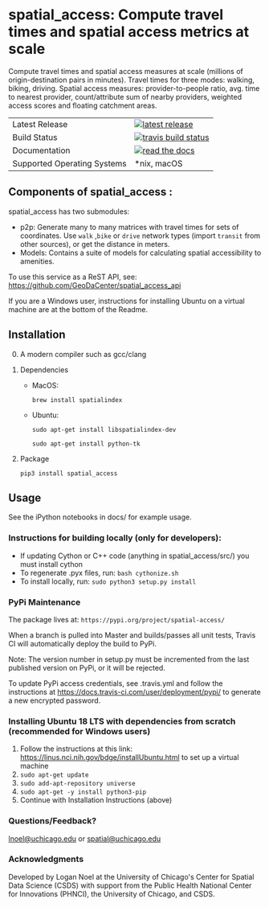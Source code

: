 

# spatial_access: Compute travel times and spatial access metrics at scale
Compute travel times and spatial access measures at scale (millions of origin-destination pairs in minutes). 
Travel times for three modes: walking, biking, driving. 
Spatial access measures: provider-to-people ratio, avg. time to nearest provider, count/attribute sum of nearby providers, weighted access scores and floating catchment areas.
<table>
<tr>
  <td>Latest Release</td>
  <td>
    <a href="https://pypi.org/project/spatial-access/">
    <img src="https://img.shields.io/pypi/v/spatial-access.svg" alt="latest release" />
    </a>
  </td>
</tr>    
<tr>
  <td>Build Status</td>
  <td>
    <a href="https://travis-ci.org/GeoDaCenter/spatial_access">
    <img src="https://travis-ci.org/GeoDaCenter/spatial_access.svg?branch=master" alt="travis build status" />
  </td>
</tr>

<tr>
  <td>Documentation</td>
  <td>
      <a href="https://readthedocs.org/projects/spatial-acccess">
    <img src="https://readthedocs.org/projects/spatial-acccess/badge" alt="read the docs" />
  </td>
</tr>

<tr>
  <td>Supported Operating Systems</td>
  <td>
       *nix, macOS
  </td>
</tr>
</table>


Components of spatial_access :
----
spatial_access has two submodules:
- p2p: Generate many to many matrices with travel times for sets of coordinates. Use `walk` ,`bike` or `drive` network types (import `transit` from other sources), or get the distance in meters.
- Models: Contains a suite of models for calculating spatial accessibility to amenities.
 
To use this service as a ReST API, see: https://github.com/GeoDaCenter/spatial_access_api 

If you are a Windows user, instructions for installing Ubuntu on a virtual machine are at the bottom of the Readme.


Installation 
----
0. A modern compiler such as gcc/clang

1. Dependencies 

    - MacOS:

        `brew install spatialindex`

    - Ubuntu:

        `sudo apt-get install libspatialindex-dev`
    
        `sudo apt-get install python-tk`
 
2. Package 

    `pip3 install spatial_access`


Usage
---
See the iPython notebooks in docs/ for example usage.


### Instructions for building locally (only for developers):

- If updating Cython or C++ code (anything in spatial_access/src/)
you must install cython
- To regenerate .pyx files, run: `bash cythonize.sh`
- To install locally, run: `sudo python3 setup.py install `

### PyPi Maintenance
The package lives at: `https://pypi.org/project/spatial-access/`

When a branch is pulled into Master and builds/passes all unit tests,
Travis CI will automatically deploy the build to PyPi. 

Note: The version number in setup.py must be incremented from the last published
version on PyPi, or it will be rejected.

To update PyPi access credentials, see .travis.yml and follow the instructions at https://docs.travis-ci.com/user/deployment/pypi/
to generate a new encrypted password.

### Installing Ubuntu 18 LTS with dependencies from scratch (recommended for Windows users)

1. Follow the instructions at this link: https://linus.nci.nih.gov/bdge/installUbuntu.html to set up a virtual machine
2. `sudo apt-get update`
3. `sudo add-apt-repository universe`
4. `sudo apt-get -y install python3-pip`
5. Continue with Installation Instructions (above)

### Questions/Feedback?

lnoel@uchicago.edu or spatial@uchicago.edu

### Acknowledgments

Developed by Logan Noel at the University of Chicago's Center for Spatial Data Science (CSDS) with support from the Public Health National Center for Innovations (PHNCI), the University of Chicago, and CSDS. 


